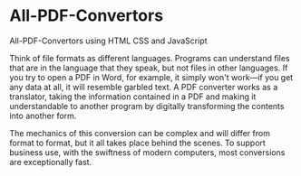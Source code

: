 # All-PDF-Convertors
All-PDF-Convertors using HTML CSS and JavaScript

Think of file formats as different languages. Programs can understand files that are in the language that they speak, but not files in other languages. If you try to open a PDF in Word, for example, it simply won't work—if you get any data at all, it will resemble garbled text. A PDF converter works as a translator, taking the information contained in a PDF and making it understandable to another program by digitally transforming the contents into another form.

The mechanics of this conversion can be complex and will differ from format to format, but it all takes place behind the scenes. To support business use, with the swiftness of modern computers, most conversions are exceptionally fast.
